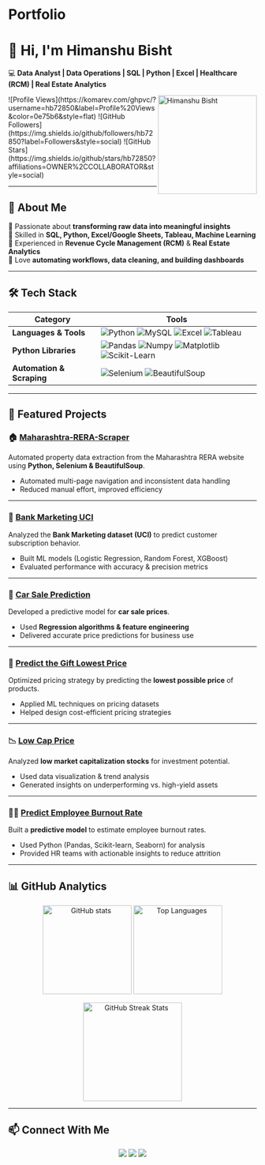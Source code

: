 # Portfolio
# 👋 Hi, I'm Himanshu Bisht  

💻 **Data Analyst | Data Operations | SQL | Python | Excel | Healthcare (RCM) | Real Estate Analytics**  

<img src="IMG_1787.jpeg" alt="Himanshu Bisht" width="200" align="right"/>
![Profile Views](https://komarev.com/ghpvc/?username=hb72850&label=Profile%20Views&color=0e75b6&style=flat)  
![GitHub Followers](https://img.shields.io/github/followers/hb72850?label=Followers&style=social)  
![GitHub Stars](https://img.shields.io/github/stars/hb72850?affiliations=OWNER%2CCOLLABORATOR&style=social)  

---

## 🚀 About Me  
🔹 Passionate about **transforming raw data into meaningful insights**  
🔹 Skilled in **SQL, Python, Excel/Google Sheets, Tableau, Machine Learning**  
🔹 Experienced in **Revenue Cycle Management (RCM)** & **Real Estate Analytics**  
🔹 Love **automating workflows, data cleaning, and building dashboards**  

---

## 🛠️ Tech Stack  

| Category | Tools |
|----------|-------|
| **Languages & Tools** | ![Python](https://img.shields.io/badge/Python-3776AB?style=for-the-badge&logo=python&logoColor=white) ![MySQL](https://img.shields.io/badge/MySQL-005C84?style=for-the-badge&logo=mysql&logoColor=white) ![Excel](https://img.shields.io/badge/Excel-217346?style=for-the-badge&logo=microsoft-excel&logoColor=white) ![Tableau](https://img.shields.io/badge/Tableau-E97627?style=for-the-badge&logo=tableau&logoColor=white) |
| **Python Libraries** | ![Pandas](https://img.shields.io/badge/Pandas-150458?style=for-the-badge&logo=pandas&logoColor=white) ![Numpy](https://img.shields.io/badge/Numpy-013243?style=for-the-badge&logo=numpy&logoColor=white) ![Matplotlib](https://img.shields.io/badge/Matplotlib-11557c?style=for-the-badge&logo=plotly&logoColor=white) ![Scikit-Learn](https://img.shields.io/badge/Scikit--Learn-F7931E?style=for-the-badge&logo=scikit-learn&logoColor=white) |
| **Automation & Scraping** | ![Selenium](https://img.shields.io/badge/Selenium-43B02A?style=for-the-badge&logo=selenium&logoColor=white) ![BeautifulSoup](https://img.shields.io/badge/BeautifulSoup-FFD43B?style=for-the-badge&logo=python&logoColor=black) |

---

## 📂 Featured Projects  

### 🏠 [Maharashtra-RERA-Scraper](https://github.com/hb72850/Maharashtra-Rera-Scraper)  
Automated property data extraction from the Maharashtra RERA website using **Python, Selenium & BeautifulSoup**.  
- Automated multi-page navigation and inconsistent data handling  
- Reduced manual effort, improved efficiency  

---

### 🏦 [Bank Marketing UCI](https://github.com/hb72850/Bank-Marketing-UCI)  
Analyzed the **Bank Marketing dataset (UCI)** to predict customer subscription behavior.  
- Built ML models (Logistic Regression, Random Forest, XGBoost)  
- Evaluated performance with accuracy & precision metrics  

---

### 🚗 [Car Sale Prediction](https://github.com/hb72850/Car-Sale-Prediction)  
Developed a predictive model for **car sale prices**.  
- Used **Regression algorithms & feature engineering**  
- Delivered accurate price predictions for business use  

---

### 🎁 [Predict the Gift Lowest Price](https://github.com/hb72850/Predict-the-Gift-lowest-price)  
Optimized pricing strategy by predicting the **lowest possible price** of products.  
- Applied ML techniques on pricing datasets  
- Helped design cost-efficient pricing strategies  

---

### 📉 [Low Cap Price](https://github.com/hb72850/Low_Cap_price)  
Analyzed **low market capitalization stocks** for investment potential.  
- Used data visualization & trend analysis  
- Generated insights on underperforming vs. high-yield assets  

---

### 👨‍💼 [Predict Employee Burnout Rate](https://github.com/hb72850/Predict-the-employee-burn-out-rate)  
Built a **predictive model** to estimate employee burnout rates.  
- Used Python (Pandas, Scikit-learn, Seaborn) for analysis  
- Provided HR teams with actionable insights to reduce attrition  

---

## 📊 GitHub Analytics  

<p align="center">
  <img src="https://github-readme-stats.vercel.app/api?username=hb72850&show_icons=true&theme=tokyonight" alt="GitHub stats" height="180"/>
  <img src="https://github-readme-stats.vercel.app/api/top-langs/?username=hb72850&layout=compact&theme=tokyonight" alt="Top Languages" height="180"/>
</p>

<p align="center">
  <img src="https://github-readme-streak-stats.herokuapp.com/?user=hb72850&theme=tokyonight" alt="GitHub Streak Stats" height="200"/>
</p>

---

## 📫 Connect With Me  

<p align="center">
  <a href="http://linkedin.com/in/himanshu-bisht-2ba086204"><img src="https://img.shields.io/badge/LinkedIn-0e76a8?style=for-the-badge&logo=linkedin&logoColor=white"/></a>
  <a href="mailto:hb72850@gmail.com"><img src="https://img.shields.io/badge/Gmail-d14836?style=for-the-badge&logo=gmail&logoColor=white"/></a>
  <a href="https://github.com/hb72850"><img src="https://img.shields.io/badge/GitHub-000000?style=for-the-badge&logo=github&logoColor=white"/></a>
</p>  
